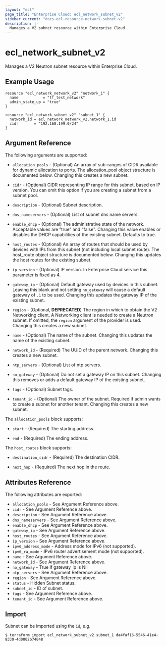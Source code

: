 ```yaml
---
layout: "ecl"
page_title: "Enterprise Cloud: ecl_network_subnet_v2"
sidebar_current: "docs-ecl-resource-network-subnet-v2"
description: |-
  Manages a V2 subnet resource within Enterprise Cloud.
---
```


# ecl\_network\_subnet\_v2

Manages a V2 Neutron subnet resource within Enterprise Cloud.

## Example Usage

```hcl
resource "ecl_network_network_v2" "network_1" {
  name           = "tf_test_network"
  admin_state_up = "true"
}

resource "ecl_network_subnet_v2" "subnet_1" {
  network_id = ecl_network_network_v2.network_1.id
  cidr       = "192.168.199.0/24"
}
```

## Argument Reference

The following arguments are supported:

* `allocation_pools` - (Optional) An array of sub-ranges of CIDR available for
    dynamic allocation to ports. The allocation_pool object structure is
    documented below. Changing this creates a new subnet.

* `cidr` - (Optional) CIDR representing IP range for this subnet, based on IP
    version. You can omit this option if you are creating a subnet from a
    subnet pool.

* `description` - (Optional) Subnet description.

* `dns_nameservers` - (Optional) List of subnet dns name servers.

* `enable_dhcp` - (Optional) The administrative state of the network.
    Acceptable values are "true" and "false". Changing this value enables or
    disables the DHCP capabilities of the existing subnet. Defaults to true.

* `host_routes` - (Optional) An array of routes that should be used by devices
    with IPs from this subnet (not including local subnet route). The host_route
    object structure is documented below. Changing this updates the host routes
    for the existing subnet.

* `ip_version` - (Optional) IP version.
    In Enterprise Cloud service this parameter is fixed as 4.

* `gateway_ip` - (Optional)  Default gateway used by devices in this subnet.
    Leaving this blank and not setting `no_gateway` will cause a default
    gateway of `.1` to be used. Changing this updates the gateway IP of the
    existing subnet.

* `region` - (Optional, **DEPRECATED**) The region in which to obtain the V2 Networking client.
    A Networking client is needed to create a Neutron subnet. If omitted, the
    `region` argument of the provider is used. Changing this creates a new
    subnet.

* `name` - (Optional) The name of the subnet. Changing this updates the name of
    the existing subnet.

* `network_id` - (Required) The UUID of the parent network. Changing this
    creates a new subnet.

* `ntp_servers` - (Optional) List of ntp servers.

* `no_gateway` - (Optional) Do not set a gateway IP on this subnet. Changing
    this removes or adds a default gateway IP of the existing subnet.

* `tags` - (Optional) Subnet tags.

* `tenant_id` - (Optional) The owner of the subnet. Required if admin wants to
    create a subnet for another tenant. Changing this creates a new subnet.

The `allocation_pools` block supports:

* `start` - (Required) The starting address.

* `end` - (Required) The ending address.

The `host_routes` block supports:

* `destination_cidr` - (Required) The destination CIDR.

* `next_hop` - (Required) The next hop in the route.

## Attributes Reference

The following attributes are exported:

* `allocation_pools` - See Argument Reference above.
* `cidr` - See Argument Reference above.
* `description` - See Argument Reference above.
* `dns_nameservers` - See Argument Reference above.
* `enable_dhcp` - See Argument Reference above.
* `gateway_ip` - See Argument Reference above.
* `host_routes` - See Argument Reference above.
* `ip_version` - See Argument Reference above.
* `ipv6_address_mode` - Address mode for IPv6 (not supported).
* `ipv6_ra_mode` - IPv6 router advertisement mode (not supported).
* `name` - See Argument Reference above.
* `network_id` - See Argument Reference above.
* `no_gateway` - True if gateway_ip is Nil
* `ntp_servers` - See Argument Reference above.
* `region` - See Argument Reference above.
* `status` - Hidden Subnet status.
* `subnet_id` - ID of subnet.
* `tags` - See Argument Reference above.
* `tenant_id` - See Argument Reference above.

## Import

Subnet can be imported using the `id`, e.g.

```
$ terraform import ecl_network_subnet_v2.subnet_1 da4faf16-5546-41e4-8330-4d0002b74048
```
